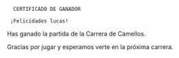       CERTIFICADO DE GANADOR

     ¡Felicidades lucas!

Has ganado la partida de la Carrera de Camellos.

Gracias por jugar y esperamos verte en la próxima carrera.
